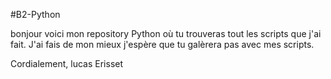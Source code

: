 #B2-Python

bonjour voici mon repository Python où tu trouveras tout les scripts que j'ai fait. J'ai fais de mon mieux j'espère que tu galèrera pas avec mes scripts.

Cordialement,
lucas Erisset

